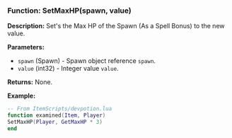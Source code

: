### Function: SetMaxHP(spawn, value)

**Description:**
Set's the Max HP of the Spawn (As a Spell Bonus) to the new value.

**Parameters:**
- `spawn` (Spawn) - Spawn object reference `spawn`.
- `value` (int32) - Integer value `value`.

**Returns:** None.

**Example:**

```lua
-- From ItemScripts/devpotion.lua
function examined(Item, Player)
SetMaxHP(Player, GetMaxHP * 3)
end
```
